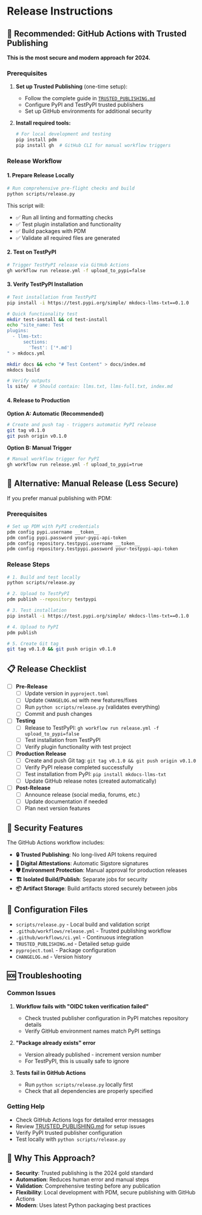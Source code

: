 # Release Instructions

## 🎯 Recommended: GitHub Actions with Trusted Publishing

**This is the most secure and modern approach for 2024.**

### Prerequisites

1. **Set up Trusted Publishing** (one-time setup):
   - Follow the complete guide in [`TRUSTED_PUBLISHING.md`](TRUSTED_PUBLISHING.md)
   - Configure PyPI and TestPyPI trusted publishers
   - Set up GitHub environments for additional security

2. **Install required tools:**
   ```bash
   # For local development and testing
   pip install pdm
   pip install gh  # GitHub CLI for manual workflow triggers
   ```

### Release Workflow

#### 1. Prepare Release Locally

```bash
# Run comprehensive pre-flight checks and build
python scripts/release.py
```

This script will:
- ✅ Run all linting and formatting checks
- ✅ Test plugin installation and functionality  
- ✅ Build packages with PDM
- ✅ Validate all required files are generated

#### 2. Test on TestPyPI

```bash
# Trigger TestPyPI release via GitHub Actions
gh workflow run release.yml -f upload_to_pypi=false
```

#### 3. Verify TestPyPI Installation

```bash
# Test installation from TestPyPI
pip install -i https://test.pypi.org/simple/ mkdocs-llms-txt==0.1.0

# Quick functionality test
mkdir test-install && cd test-install
echo "site_name: Test
plugins:
  - llms-txt:
      sections:
        'Test': ['*.md']
" > mkdocs.yml

mkdir docs && echo "# Test Content" > docs/index.md
mkdocs build

# Verify outputs
ls site/  # Should contain: llms.txt, llms-full.txt, index.md
```

#### 4. Release to Production

**Option A: Automatic (Recommended)**
```bash
# Create and push tag - triggers automatic PyPI release
git tag v0.1.0
git push origin v0.1.0
```

**Option B: Manual Trigger**
```bash
# Manual workflow trigger for PyPI
gh workflow run release.yml -f upload_to_pypi=true
```

## 🔧 Alternative: Manual Release (Less Secure)

If you prefer manual publishing with PDM:

### Prerequisites
```bash
# Set up PDM with PyPI credentials
pdm config pypi.username __token__
pdm config pypi.password your-pypi-api-token
pdm config repository.testpypi.username __token__  
pdm config repository.testpypi.password your-testpypi-api-token
```

### Release Steps
```bash
# 1. Build and test locally
python scripts/release.py

# 2. Upload to TestPyPI
pdm publish --repository testpypi

# 3. Test installation
pip install -i https://test.pypi.org/simple/ mkdocs-llms-txt==0.1.0

# 4. Upload to PyPI
pdm publish

# 5. Create Git tag
git tag v0.1.0 && git push origin v0.1.0
```

## 📋 Release Checklist

- [ ] **Pre-Release**
  - [ ] Update version in `pyproject.toml`
  - [ ] Update `CHANGELOG.md` with new features/fixes
  - [ ] Run `python scripts/release.py` (validates everything)
  - [ ] Commit and push changes

- [ ] **Testing**
  - [ ] Release to TestPyPI: `gh workflow run release.yml -f upload_to_pypi=false`
  - [ ] Test installation from TestPyPI
  - [ ] Verify plugin functionality with test project

- [ ] **Production Release**
  - [ ] Create and push Git tag: `git tag v0.1.0 && git push origin v0.1.0`
  - [ ] Verify PyPI release completed successfully
  - [ ] Test installation from PyPI: `pip install mkdocs-llms-txt`
  - [ ] Update GitHub release notes (created automatically)

- [ ] **Post-Release**
  - [ ] Announce release (social media, forums, etc.)
  - [ ] Update documentation if needed
  - [ ] Plan next version features

## 🔐 Security Features

The GitHub Actions workflow includes:

- **🔒 Trusted Publishing**: No long-lived API tokens required
- **📝 Digital Attestations**: Automatic Sigstore signatures
- **🛡️ Environment Protection**: Manual approval for production releases
- **🏗️ Isolated Build/Publish**: Separate jobs for security
- **📦 Artifact Storage**: Build artifacts stored securely between jobs

## 📁 Configuration Files

- `scripts/release.py` - Local build and validation script
- `.github/workflows/release.yml` - Trusted publishing workflow
- `.github/workflows/ci.yml` - Continuous integration
- `TRUSTED_PUBLISHING.md` - Detailed setup guide
- `pyproject.toml` - Package configuration
- `CHANGELOG.md` - Version history

## 🆘 Troubleshooting

### Common Issues

1. **Workflow fails with "OIDC token verification failed"**
   - Check trusted publisher configuration in PyPI matches repository details
   - Verify GitHub environment names match PyPI settings

2. **"Package already exists" error**
   - Version already published - increment version number
   - For TestPyPI, this is usually safe to ignore

3. **Tests fail in GitHub Actions**
   - Run `python scripts/release.py` locally first
   - Check that all dependencies are properly specified

### Getting Help

- Check GitHub Actions logs for detailed error messages
- Review [TRUSTED_PUBLISHING.md](TRUSTED_PUBLISHING.md) for setup issues
- Verify PyPI trusted publisher configuration
- Test locally with `python scripts/release.py`

## 🚀 Why This Approach?

- **Security**: Trusted publishing is the 2024 gold standard
- **Automation**: Reduces human error and manual steps
- **Validation**: Comprehensive testing before any publication
- **Flexibility**: Local development with PDM, secure publishing with GitHub Actions
- **Modern**: Uses latest Python packaging best practices